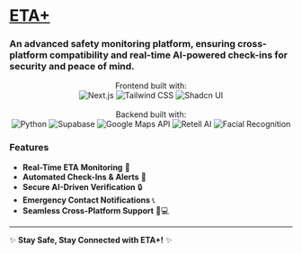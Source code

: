 # [ETA+](https://github.com/aurelisajuan/athenaHacks/blob/main/my-app/public/eta.png)

### An advanced safety monitoring platform, ensuring cross-platform compatibility and real-time AI-powered check-ins for security and peace of mind.

<!-- insert logo/ landing page -->

<p align="center">
  Frontend built with: <br>
  <img src=https://img.shields.io/badge/Next.js-000000?style=for-the-badge&logo=nextdotjs&logoColor=white alt="Next.js">
  <img src=https://img.shields.io/badge/Tailwind_CSS-38B2AC?style=for-the-badge&logo=tailwind-css&logoColor=white alt="Tailwind CSS">
  <img src=https://img.shields.io/badge/shadcn-000000?style=for-the-badge&logo=shadcnui&logoColor=white alt="Shadcn UI">
  <br><br>
  Backend built with: <br>
  <img src=https://img.shields.io/badge/Python-3776AB?style=for-the-badge&logo=python&logoColor=white alt="Python">
  <img src=https://img.shields.io/badge/Supabase-3FCF8E?style=for-the-badge&logo=supabase&logoColor=white alt="Supabase">
  <!-- <img src=https://img.shields.io/badge/Firebase-FFCA28?style=for-the-badge&logo=firebase&logoColor=black alt="Firebase"> -->
  <img src=https://img.shields.io/badge/Google%20Maps-4285F4?style=for-the-badge&logo=googlemaps&logoColor=white alt="Google Maps API">
  <img src=https://img.shields.io/badge/Retell%20AI-6A67CE?style=for-the-badge&logo=artificialintelligence&logoColor=white alt="Retell AI">
  <img src=https://img.shields.io/badge/Facial%20Recognition-2E86C1?style=for-the-badge&logo=ai&logoColor=white alt="Facial Recognition">
  <br>
</p>


### Features
- **Real-Time ETA Monitoring** 🚗
- **Automated Check-Ins & Alerts** 🔔
- **Secure AI-Driven Verification** 🔒
- **Emergency Contact Notifications** 📞
- **Seamless Cross-Platform Support** 📱💻

---
✨ **Stay Safe, Stay Connected with ETA+!** ✨

